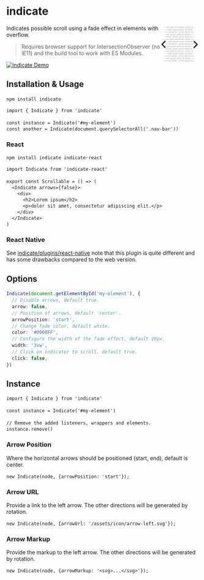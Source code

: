 # indicate

<img align="right" src="https://github.com/tobua/indicate/raw/master/logo.png" width="20%" alt="Indicate Scroll Plugin" />

Indicates possible scroll using a fade effect in elements with overflow.

> Requires browser support for IntersectionObserver (no IE11) and the build tool to work with ES Modules.

[![indicate Demo](https://img.shields.io/static/v1?label=indicate&message=Demo&color=brightgreen)](http://tobua.github.io/indicate)

## Installation & Usage

```
npm install indicate
```

```tsx
import { Indicate } from 'indicate'

const instance = Indicate('#my-element')
const another = Indicate(document.querySelectorAll('.nav-bar'))
```

### React

```
npm install indicate indicate-react
```

```tsx
import Indicate from 'indicate-react'

export const Scrollable = () => (
  <Indicate arrows={false}>
    <div>
      <h2>Lorem ipsum</h2>
      <p>dolor sit amet, consectetur adipiscing elit.</p>
    </div>
  </Indicate>
)
```

### React Native

See [indicate/plugins/react-native](https://github.com/tobua/indicate/tree/master/plugins/react-native) note that this plugin is quite different and has some drawbacks compared to the web version.

## Options

```ts
Indicate(document.getElementById('my-element'), {
  // Disable arrows, default true.
  arrow: false,
  // Position of arrows, default 'center'.
  arrowPosition: 'start',
  // Change fade color, default white.
  color: '#0000FF',
  // Configure the width of the fade effect, default 20px.
  width: '3vw',
  // Click on indicator to scroll, default true.
  click: false,
})
```

## Instance

```tsx
import { Indicate } from 'indicate'

const instance = Indicate('#my-element')

// Remove the added listeners, wrappers and elements.
instance.remove()
```

### Arrow Position

Where the horizontal arrows should be positioned (start, end), default is center.

```
new Indicate(node, {arrowPosition: 'start'});
```

### Arrow URL

Provide a link to the left arrow. The other directions will be generated by rotation.

```
new Indicate(node, {arrowUrl: '/assets/icon/arrow-left.svg'});
```

### Arrow Markup

Provide the markup to the left arrow. The other directions will be generated by rotation.

```
new Indicate(node, {arrowMarkup: '<svg>...</svg>'});
```
